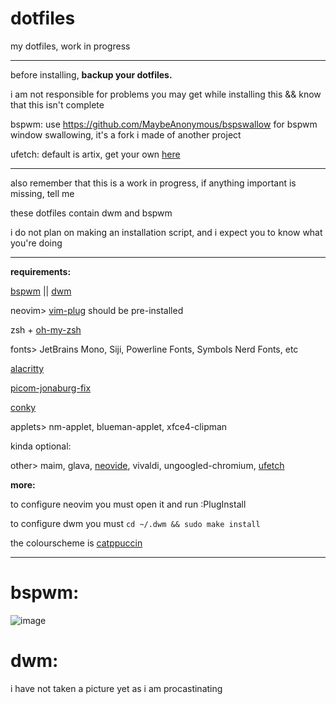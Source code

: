 # dotfiles
my dotfiles, work in progress

---

before installing, **backup your dotfiles.**

i am not responsible for problems you may get while installing this && know that this isn't complete

bspwm: use https://github.com/MaybeAnonymous/bspswallow for bspwm window swallowing, it's a fork i made of another project

ufetch: default is artix, get your own [here](https://gitlab.com/jschx/ufetch) 

---

also remember that this is a work in progress, if anything important is missing, tell me

these dotfiles contain dwm and bspwm

i do not plan on making an installation script, and i expect you to know what you're doing

---

**requirements:**

[bspwm](https://github.com/baskerville/bspwm) || [dwm](https://dwm.suckless.org)

   neovim> [vim-plug](https://github.com/junegunn/vim-plug) should be pre-installed

   zsh + [oh-my-zsh](https://ohmyz.sh)

   fonts> JetBrains Mono, Siji, Powerline Fonts, Symbols Nerd Fonts, etc

   [alacritty](https://alacritty.org)

   [picom-jonaburg-fix](https://github.com/Arian8j2/picom-jonaburg-fix)

   [conky](https://github.com/brndnmtthws/conky)

   applets> nm-applet, blueman-applet, xfce4-clipman

kinda optional:

   other> maim, glava, [neovide](https://github.com/neovide/neovide), vivaldi, ungoogled-chromium, [ufetch](https://gitlab.com/jschx/ufetch)

**more:**

to configure neovim you must open it and run :PlugInstall

to configure dwm you must `cd ~/.dwm && sudo make install`

the colourscheme is [catppuccin](https://github.com/catppuccin/catppuccin)

---

# bspwm:
![image](https://user-images.githubusercontent.com/89218161/152661623-bfa0f2dc-43dc-46a2-85b0-fa6ce60b243a.png)

# dwm:

i have not taken a picture yet as i am procastinating




